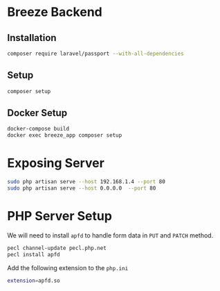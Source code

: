# Breeze Backend

## Installation

```bash
composer require laravel/passport --with-all-dependencies
```

## Setup

```bash
composer setup
```

## Docker Setup
```bash
docker-compose build
docker exec breeze_app composer setup
```

# Exposing Server

```bash
sudo php artisan serve --host 192.168.1.4 --port 80
sudo php artisan serve --host 0.0.0.0  --port 80
```

# PHP Server Setup

We will need to install `apfd` to handle form data in `PUT` and `PATCH` method.

```bash
pecl channel-update pecl.php.net
pecl install apfd
```

Add the following extension to the `php.ini`

```bash
extension=apfd.so
```
